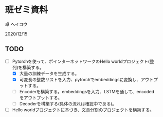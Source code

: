 # 班ゼミ資料
卓 ヘイコウ

2020/12/15

## TODO
- [ ] Pytorchを使って、ポインターネットワークのHello worldプロジェクト(整列)を構築する。
  - [X] 大量の訓練データを生成する。
  - [X] 可変長の整数リストを入力、pytorchでembeddingsに変換し、アウトプットする。
  - [ ] Encoderを構築する。embeddingsを入力、LSTMを通して、encodedをアウトプットする。
  - [ ] Decoderを構築する(具体の流れは確認中である)。
- [ ] Hello worldプロジェクトに基づき、文章分割のプロジェクトを構築する。
